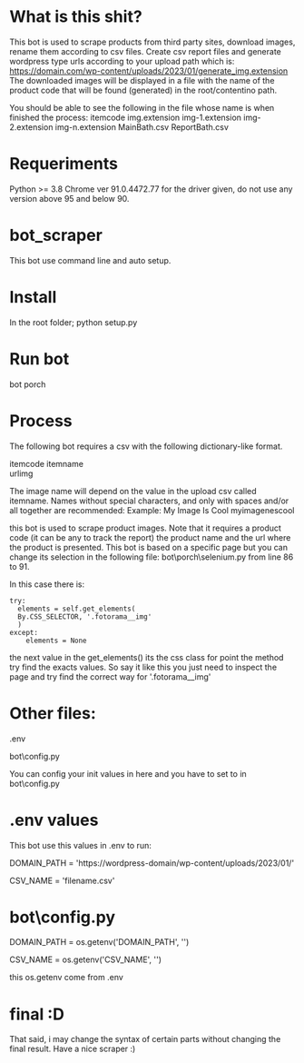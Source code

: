 # What is this shit?
This bot is used to scrape products from third party sites, download images, rename them according to csv files.
Create csv report files and generate wordpress type urls according to your upload path which is: https://domain.com/wp-content/uploads/2023/01/generate_img.extension
The downloaded images will be displayed in a file with the name of the product code that will be found (generated) in the root/contentino path.

You should be able to see the following in the file whose name is when finished the process: 
itemcode
  img.extension
  img-1.extension
  img-2.extension
  img-n.extension
  MainBath.csv
  ReportBath.csv

# Requeriments

Python >= 3.8
Chrome ver 91.0.4472.77 for the driver given, do not use any version above 95 and below 90.

# bot_scraper
This bot use command line and auto setup.

# Install
In the root folder; python setup.py

# Run bot
bot porch

# Process
The following bot requires a csv with the following dictionary-like format.

itemcode
itemname	
urlimg

The image name will depend on the value in the upload csv called itemname. Names without special characters, and only with spaces and/or all together are recommended:
Example: 
My Image Is Cool
myimagenescool

this bot is used to scrape product images. 
Note that it requires a product code (it can be any to track the report) the product name and the url where the product is presented.
This bot is based on a specific page but you can change its selection in the following file: bot\porch\selenium.py from line 86 to 91.

In this case there is:

    try:
      elements = self.get_elements(
      By.CSS_SELECTOR, '.fotorama__img'
      )
    except:
        elements = None
    
the next value in the get_elements() its the css class for point the method try find the exacts values. So say it like this you just need to inspect the page and try
find the correct way for '.fotorama__img'

# Other files:
.env

bot\config.py

You can config your init values in here and you have to set to in bot\config.py

# .env values
This bot use this values in .env to run:

DOMAIN_PATH = 'https://wordpress-domain/wp-content/uploads/2023/01/'

CSV_NAME = 'filename.csv'

# bot\config.py
DOMAIN_PATH = os.getenv('DOMAIN_PATH', '')

CSV_NAME = os.getenv('CSV_NAME', '')

this os.getenv come from .env

# final :D
  
That said, i may change the syntax of certain parts without changing the final result.
Have a nice scraper :)
